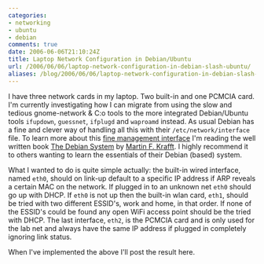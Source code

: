 ```yaml
---
categories:
- networking
- ubuntu
- debian
comments: true
date: 2006-06-06T21:10:24Z
title: Laptop Network Configuration in Debian/Ubuntu
url: /2006/06/06/laptop-network-configuration-in-debian-slash-ubuntu/
aliases: /blog/2006/06/06/laptop-network-configuration-in-debian-slash-ubuntu/
---
```


I have three network cards in my laptop.  Two built-in and one PCMCIA
card.  I'm currently investigating how I can migrate from using the slow
and tedious gnome-network & C:o tools to the more integrated
Debian/Ubuntu tools `ifupdown`, `guessnet`, `ifplugd` and `waproamd`
instead.  As usual Debian has a fine and clever way of handling all this
with their `/etc/network/interface` file.  To learn more about this
[fine management interface][1] I'm reading the well written book
[The Debian System][2] by [Martin F. Krafft][3].  I highly recommend it
to others wanting to learn the essentials of their Debian (based)
system.

What I wanted to do is quite simple actually: the built-in wired
interface, named `eth0`, should on link-up default to a specific IP
address if ARP reveals a certain MAC on the network.  If plugged in to
an unknown net `eth0` should go up with DHCP.  If `eth0` is not up then
the built-in wlan card, `eth1`, should be tried with two different
ESSID's, work and home, in that order.  If none of the ESSID's could be
found any open WiFi access point should be the tried with DHCP.  The
last interface, `eth2`, is the PCMCIA card and is only used for the lab
net and always have the same IP address if plugged in completely
ignoring link status.

When I've implemented the above I'll post the result here.


[1]: http://www.debian.org/doc/manuals/reference/ch-gateway.en.html
[2]: http://debiansystem.info/
[3]: http://madduck.net/blog/

